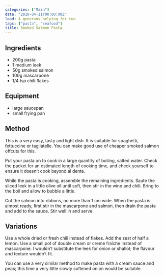 ```yaml
---
categories: ["Main"]
date: "2010-04-11T00:00:00Z"
lead: A generous helping for two
tags: ["pasta", "seafood"]
title: Smoked Salmon Pasta
---
```



## Ingredients
- 200g pasta
- 1 medium leek
- 50g smoked salmon
- 100g mascarpone
- 1/4 tsp chili flakes

## Equipment
- large saucepan
- small frying pan

## Method
This is a very easy, tasty and light dish.  It is suitable for spaghetti, fettuccine or tagliatelle.  You can make good use of cheaper smoked salmon offcuts for this.

Put your pasta on to cook in a large quantity of boiling, salted water.  Check the packet for an estimated length of cooking time, and check yourself to ensure it doesn’t cook beyond al dente.

While the pasta is cooking, assemble the remaining ingredients.  Saute the sliced leek in a little olive oil until soft, then stir in the wine and chili.  Bring to the boil and allow to bubble a little.

Cut the salmon into ribbons, no more than 1 cm wide.  When the pasta is almost ready, first stir in the mascarpone and salmon, then drain the pasta and add to the sauce.  Stir well in and serve.

## Variations
Use a whole dried or fresh chili instead of flakes.  Add the zest of half a lemon.  Use a small pot of double cream or creme fraîche instead of mascarpone.  I wouldn’t substitute the leek for onion or shallot; the flavour and texture wouldn’t fit.

You can use a very similar method to make pasta with a cream sauce and peas; this time a very little slowly softened onion would be suitable.
